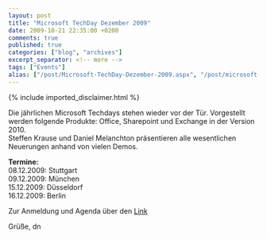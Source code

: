 ```yaml
---
layout: post
title: "Microsoft TechDay Dezember 2009"
date: 2009-10-21 22:35:00 +0200
comments: true
published: true
categories: ["blog", "archives"]
excerpt_separator: <!-- more -->
tags: ["Events"]
alias: ["/post/Microsoft-TechDay-Dezember-2009.aspx", "/post/microsoft-techday-dezember-2009.aspx"]
---
```

<!-- more -->
{% include imported_disclaimer.html %}
<p>Die jährlichen Microsoft Techdays stehen wieder vor der Tür. Vorgestellt werden folgende Produkte: Office, Sharepoint und Exchange in der Version 2010.   <br />Steffen Krause und Daniel Melanchton präsentieren alle wesentlichen Neuerungen anhand von vielen Demos.</p>  <p><strong>Termine:     <br /></strong>08.12.2009: Stuttgart    <br />09.12.2009: München    <br />15.12.2009: Düsseldorf    <br />16.12.2009: Berlin</p>  <p>Zur Anmeldung und Agenda über den <a href="http://www.event-team.com/events/techday/TechDaysDezember2009.aspx" target="_blank">Link</a></p>  <p>Grüße, dn</p>
